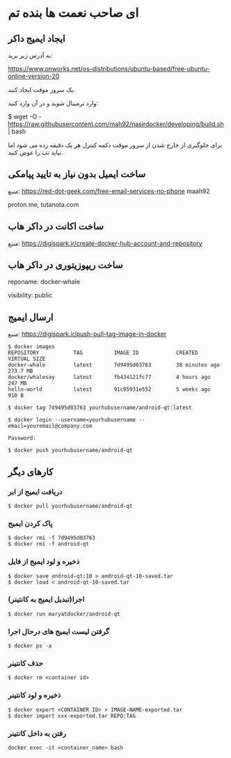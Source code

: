 # ای صاحب نعمت ها بنده تم
## ایجاد ایمیج داکر
به آدرس زیر برید:

https://www.onworks.net/os-distributions/ubuntu-based/free-ubuntu-online-version-20

یک سرور موقت ایجاد کنید.

وارد ترمینال شوید و در آن وارد کنید:

$ wget -O - https://raw.githubusercontent.com/mah92/nasirdocker/developing/build.sh | bash

برای جلوگیری از خارج شدن از سرور موقت دکمه کنترل هر یک دقیقه زده می شود اما نباید تب را عوض کنید. 

## ساخت ایمیل بدون نیاز به تایید پیامکی
منبع: https://red-dot-geek.com/free-email-services-no-phone
maah92

proton.me, tutanota.com

## ساخت اکانت در داکر هاب
منبع: https://digispark.ir/create-docker-hub-account-and-repository

## ساخت ریپوزیتوری در داکر هاب
reponame: docker-whale

visibility: public

## ارسال ایمیج
منبع: https://digispark.ir/push-pull-tag-image-in-docker

```
$ docker images
REPOSITORY           TAG          IMAGE ID            CREATED             VIRTUAL SIZE
docker-whale         latest       7d9495d03763        38 minutes ago      273.7 MB
docker/whalesay      latest       fb434121fc77        4 hours ago         247 MB
hello-world          latest       91c95931e552        5 weeks ago         910 B

$ docker tag 7d9495d03763 yourhubusername/android-qt:latest

$ docker login --username=yourhubusername --email=youremail@company.com

Password:

$ docker push yourhubusername/android-qt
```

## کارهای دیگر
### دریافت ایمیج از ابر
```
$ docker pull yourhubusername/android-qt
```
### پاک کردن ایمیج
```
$ docker rmi -f 7d9495d03763
$ docker rmi -f android-qt
```
### ذخیره و لود ایمیج از فایل
```
$ docker save android-qt:10 > android-qt-10-saved.tar
$ docker load < android-qt-10-saved.tar
```
### اجرا(تبدیل ایمیج به کانتینر)
```
$ docker run maryatdocker/android-qt
```
### گرفتن لیست ایمیج های درحال اجرا
```
$ docker ps -a
```
### حذف کانتینر
```
$ docker rm <container id>
```
### ذخیره و لود کانتینر

```
$ docker export <CONTAINER ID> > IMAGE-NAME-exported.tar
$ docker import xxx-exported.tar REPO:TAG
```
### رفتن به داخل کانتینر
```
docker exec -it <container_name> bash
```
